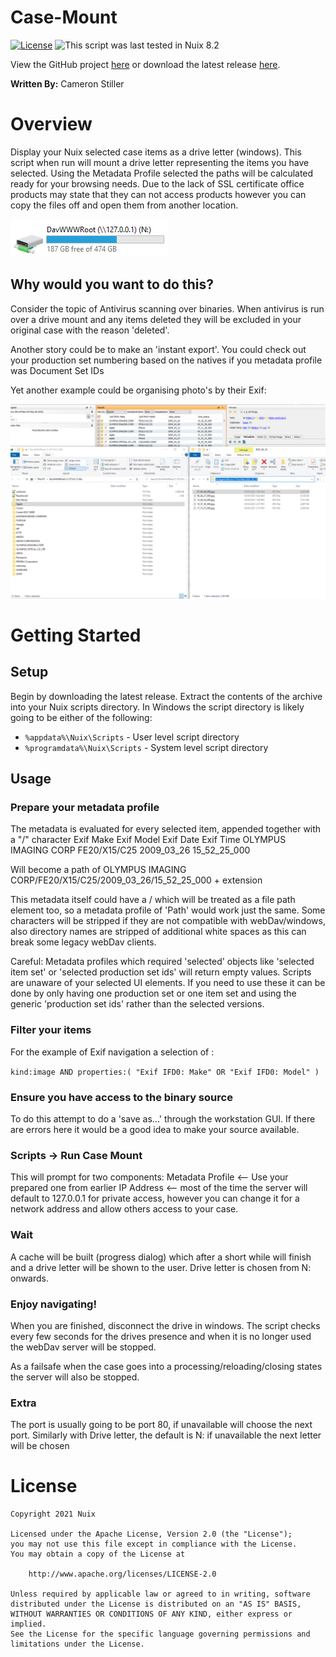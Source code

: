 # Case-Mount


[![License](https://img.shields.io/badge/License-Apache%202.0-blue.svg)](http://www.apache.org/licenses/LICENSE-2.0) ![This script was last tested in Nuix 8.2](https://img.shields.io/badge/Script%20Tested%20in%20Nuix-9.2-green.svg)

View the GitHub project [here](https://github.com/Nuix/Case-Mount) or download the latest release [here](https://github.com/Nuix/Case-Mount/releases).

**Written By:** Cameron Stiller

# Overview
Display your Nuix selected case items as a drive letter (windows). This script when run will mount a drive letter representing the items you have selected. Using the Metadata Profile selected the paths will be calculated ready for your browsing needs. Due to the lack of SSL certificate office products may state that they can not access products however you can copy the files off and open them from another location.

![Drive letter](https://raw.githubusercontent.com/Nuix/Case-Mount/main/images/webDav%20Nuix%20drive.png)

## Why would you want to do this?

Consider the topic of Antivirus scanning over binaries. When antivirus is run over a drive mount and any items deleted they will be excluded in your original case with the reason 'deleted'.

Another story could be to make an 'instant export'. You could check out your production set numbering based on the natives if you metadata profile was Document Set IDs

Yet another example could be organising photo's by their Exif:

![Exif Example](https://github.com/Nuix/Case-Mount/raw/main/images/Metadata%20Profile%20as%20mounted%20drive.png)


# Getting Started

## Setup

Begin by downloading the latest release.  Extract the contents of the archive into your Nuix scripts directory.  In Windows the script directory is likely going to be either of the following:

- `%appdata%\Nuix\Scripts` - User level script directory
- `%programdata%\Nuix\Scripts` - System level script directory

## Usage

### Prepare your metadata profile

The metadata is evaluated for every selected item, appended together with a "/" character 
Exif Make               Exif Model    Exif Date   Exif Time
OLYMPUS IMAGING CORP  	FE20/X15/C25	2009_03_26	15_52_25_000

Will become a path of 
OLYMPUS IMAGING CORP/FE20/X15/C25/2009_03_26/15_52_25_000 + extension

This metadata itself could have a / which will be treated as a file path element too, so a metadata profile of 'Path' would work just the same.
Some characters will be stripped if they are not compatible with webDav/windows, also directory names are stripped of additional white spaces as this can break some legacy webDav clients.

Careful: Metadata profiles which required 'selected' objects like 'selected item set' or 'selected production set ids' will return empty values. Scripts are unaware of your selected UI elements. If you need to use these it can be done by only having one production set or one item set and using the generic 'production set ids' rather than the selected versions.

### Filter your items

For the example of Exif navigation a selection of :

```kind:image AND properties:( "Exif IFD0: Make" OR "Exif IFD0: Model" )```

### Ensure you have access to the binary source

To do this attempt to do a 'save as...' through the workstation GUI. If there are errors here it would be a good idea to make your source available.

### Scripts -> Run Case Mount

This will prompt for two components:
Metadata Profile <-- Use your prepared one from earlier
IP Address <-- most of the time the server will default to 127.0.0.1 for private access, however you can change it for a network address and allow others access to your case.

### Wait

A cache will be built (progress dialog) which after a short while will finish and a drive letter will be shown to the user.
Drive letter is chosen from N: onwards.

### Enjoy navigating!

When you are finished, disconnect the drive in windows. The script checks every few seconds for the drives presence and when it is no longer used the webDav server will be stopped.

As a failsafe when the case goes into a processing/reloading/closing states the server will also be stopped.

### Extra
The port is usually going to be port 80, if unavailable will choose the next port.
Similarly with Drive letter, the default is N: if unavailable the next letter will be chosen

# License

```
Copyright 2021 Nuix

Licensed under the Apache License, Version 2.0 (the "License");
you may not use this file except in compliance with the License.
You may obtain a copy of the License at

    http://www.apache.org/licenses/LICENSE-2.0

Unless required by applicable law or agreed to in writing, software
distributed under the License is distributed on an "AS IS" BASIS,
WITHOUT WARRANTIES OR CONDITIONS OF ANY KIND, either express or implied.
See the License for the specific language governing permissions and
limitations under the License.
```
